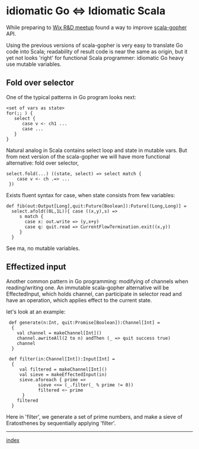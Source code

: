 
# idiomatic Go <=> Idiomatic Scala

While preparing to [Wix R&D meetup](http://www.meetup.com/Wix-Ukraine-Meetup-Group/events/229042251/) found a way to improve 
[scala-gopher](https://github.com/rssh/scala-gopher) API.

Using the previous versions of scala-gopher is very easy to translate Go code into Scala; readability of result code is near the same as origin, but it yet not looks 'right'  for functional Scala programmer:  idiomatic Go heavy use mutable variables.

## Fold over selector

One of the typical patterns in Go program looks next:

```
<set of vars as state> 
for(;; ) {
   select {
      case v <- ch1 ... 
      case ...
   }
}
```

Natural analog in Scala contains select loop and state in mutable vars.  But from next version of the scala-gopher we will have more functional alternative:  fold over selector,

```
select.fold(...) ((state, select) => select match {
    case v <- ch .=> ...
 })
```
Exists fluent syntax for case, when state consists from few variables:

```
def fib(out:Output[Long],quit:Future[Boolean]):Future[(Long,Long)] =
  select.afold((0L,1L)){ case ((x,y),s) => 
     s match {
       case x: out.write => (y,x+y)
       case q: quit.read => CurrentFlowTermination.exit((x,y))
     }
  }
```

See ma, no mutable variables.

## Effectized input

Another common pattern in Go programming: modifying of channels when reading/writing one.  An immutable scala-gopher alternative will be EffectedInput, which holds channel, can participate in selector read and have an operation, which applies effect to the current state. 

let's look at an example:
```
 def generate(n:Int, quit:Promise[Boolean]):Channel[Int] =
  {
    val channel = makeChannel[Int]()
    channel.awriteAll(2 to n) andThen (_ => quit success true)
    channel
  }

 def filter(in:Channel[Int]):Input[Int] =
  {
     val filtered = makeChannel[Int]()
     val sieve = makeEffectedInput(in)
     sieve.aforeach { prime =>
            sieve <<= (_.filter(_ % prime != 0))
            filtered <~ prime
      }
    filtered
  }

```

Here in 'filter', we generate a set of prime numbers, and make a sieve of Eratosthenes by sequentially applying 'filter'.

-----------------------
  [index](https://github.com/rssh/notes)
